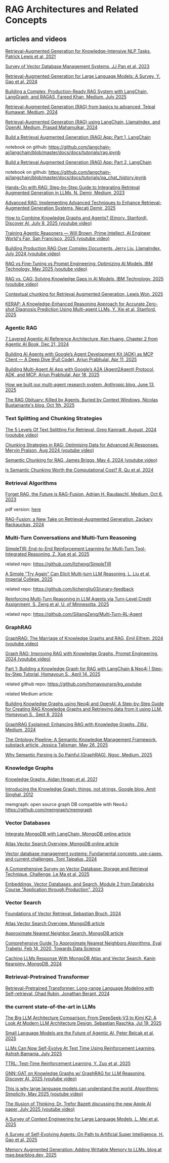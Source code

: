 # RAG Architectures and Related Concepts

## articles and videos

[Retrieval-Augmented Generation for Knowledge-Intensive NLP Tasks, Patrick Lewis et al, 2021](https://github.com/dimitarpg13/rag_architectures_and_concepts/blob/main/articles/Retrieval-Augmented_Generation_for_Knowledge-Intensive_NLP_Tasks_Lewis_2021.pdf)

[Survey of Vector Database Management Systems, JJ Pan et al, 2023](https://github.com/dimitarpg13/rag_architectures_and_concepts/blob/main/articles/Survey_of_Vector_Database_Management_Systems_Pan_2023.pdf)

[Retrieval-Augmented Generation for Large Language Models: A Survey, Y. Gao et al, 2024](https://github.com/dimitarpg13/rag_architectures_and_concepts/blob/main/articles/Retrieval-Augmented_Generation_for_Large_Language_Models-A_Survey_Gao_2024.pdf)

[Building a Complex, Production-Ready RAG System with LangChain, LangGraph, and RAGAS, Fareed Khan, Medium, July 2025](https://levelup.gitconnected.com/building-a-complex-production-ready-rag-system-with-langchain-langgraph-and-ragas-36a66d663c5c)

[Retrieval-Augmented Generation (RAG) from basics to advanced, Tejpal Kumawat, Medium, 2024](https://medium.com/@tejpal.abhyuday/retrieval-augmented-generation-rag-from-basics-to-advanced-a2b068fd576c)

[Retrieval-Augmented Generation (RAG) using LangChain, LlamaIndex, and OpenAI, Medium, Prasad Mahamulkar, 2024](https://pub.towardsai.net/introduction-to-retrieval-augmented-generation-rag-using-langchain-and-lamaindex-bd0047628e2a)

[Build a Retrieval Augmented Generation (RAG) App: Part 1, LangChain](https://python.langchain.com/docs/tutorials/rag/)

notebook on github: https://github.com/langchain-ai/langchain/blob/master/docs/docs/tutorials/rag.ipynb

[Build a Retrieval Augmented Generation (RAG) App: Part 2, LangChain](https://python.langchain.com/docs/tutorials/qa_chat_history/)

notebook on github: https://github.com/langchain-ai/langchain/blob/master/docs/docs/tutorials/qa_chat_history.ipynb

[Hands-On with RAG: Step-by-Step Guide to Integrating Retrieval Augmented Generation in LLMs, N. Demir, Medium, 2023](https://blog.demir.io/hands-on-with-rag-step-by-step-guide-to-integrating-retrieval-augmented-generation-in-llms-ac3cb075ab6f)

[Advanced RAG: Implementing Advanced Techniques to Enhance Retrieval-Augmented Generation Systems, 
Necati Demir, 2025](https://blog.demir.io/advanced-rag-implementing-advanced-techniques-to-enhance-retrieval-augmented-generation-systems-0e07301e46f4)

[How to Combine Knowledge Graphs and Agents? (Emory, Stanford), Discover AI, July 8, 2025 (youtube video)](https://youtu.be/0oDgruiW7Gw?si=kmDlXWVRrGWMYR1f)

[Training Agentic Reasoners — Will Brown, Prime Intellect, AI Engineer World's Fair, San Francisco, 2025 (youtube video)](https://youtu.be/PbHm2qKnu10?si=zc6euwgVQyUSMXjt)

[Building Production RAG Over Complex Documents, Jerry Liu, LlamaIndex, July 2024 (youtube video)](https://youtu.be/dI_TmTW9S4c?si=CCP_Oc1vO7pcbnBp)

[RAG vs Fine-Tuning vs Prompt Engineering: Optimizing AI Models, IBM Technology, May 2025 (youtube video)](https://youtu.be/zYGDpG-pTho?si=9OWRep15XwpXX6AU)

[RAG vs. CAG: Solving Knowledge Gaps in AI Models, IBM Technology, 2025 (youtube video)](https://youtu.be/HdafI0t3sEY?si=9ZE284XsIsekBwR9)

[Contextual chunking for Retrieval Augmented Generation, Lewis Won, 2025](https://dev.to/lewis_won/contextual-chunking-for-retrieval-augmented-generation-3lha)

[KERAP: A Knowledge-Enhanced Reasoning Approach for Accurate Zero-shot Diagnosis Prediction Using Multi-agent LLMs, Y. Xie et al, Stanford, 2025](https://github.com/dimitarpg13/rag_architectures_and_concepts/blob/main/articles/KERAP-A_Knowledge-Enhanced_Reasoning_Approach_for_Accurate_Zero-shot_Diagnosis_Prediction_Using_Multi-agent_LLMs_Xie_2025.pdf)

### Agentic RAG

[7 Layered Agentic AI Reference Architecture, Ken Huang, Chapter 2 from Agentic AI Book, Dec 21, 2024](https://kenhuangus.medium.com/7-layered-agentic-ai-reference-architecture-20276f83b7ee)

[Building AI Agents with Google’s Agent Development Kit (ADK) as MCP Client — A Deep Dive (Full Code), Arjun Prabhulal, Apr 11, 2025](https://medium.com/google-cloud/building-ai-agents-with-googles-agent-development-kit-adk-as-mcp-client-a-deep-dive-full-54d683713afe)

[Building Multi-Agent AI App with Google’s A2A (Agent2Agent) Protocol, ADK, and MCP, Arjun Prabhulal, Apr 18, 2025](https://medium.com/ai-cloud-lab/building-multi-agent-ai-app-with-googles-a2a-agent2agent-protocol-adk-and-mcp-a-deep-a94de2237200)

[How we built our multi-agent research system, Anthropic blog, June 13, 2025](https://www.anthropic.com/engineering/multi-agent-research-system)

[The RAG Obituary: Killed by Agents, Buried by Context Windows, Nicolas Bustamante's blog, Oct 1th, 2025](https://www.nicolasbustamante.com/p/the-rag-obituary-killed-by-agents)

### Text Splitting and Chunking Strategies

[The 5 Levels Of Text Splitting For Retrieval, Greg Kamradt, August, 2024 (youtube video)](https://youtu.be/8OJC21T2SL4?si=wAVfOfdZ9hs0W1Qq)

[Chunking Strategies in RAG: Optimising Data for Advanced AI Responses, Mervin Praison, Aug 2024 (youtube video)](https://www.youtube.com/watch?v=pIGRwMjhMaQ)

[Semantic Chunking for RAG, James Briggs, May 4, 2024 (youtube video)](https://www.youtube.com/watch?v=TcRRfcbsApw)

[Is Semantic Chunking Worth the Computational Cost? R. Qu et al, 2024](https://github.com/dimitarpg13/rag_architectures_and_concepts/blob/main/articles/chunking/Is_Semantic_Chunking_Worth_the_Computational_Cost_Qu_2024.pdf)

### Retrieval Algorithms

[Forget RAG, the Future is RAG-Fusion, Adrian H. Raudaschl, Medium, Oct 6, 2023](https://medium.com/data-science/forget-rag-the-future-is-rag-fusion-1147298d8ad1)

  pdf version: [here](https://github.com/dimitarpg13/rag_architectures_and_concepts/blob/main/articles/vector_retrieval/Forget_RAG_the_Future_is_RAG-Fusion_by_Adrian_Raudaschl_TDS_2023.pdf)

[RAG-Fusion: a New Take on Retrieval-Augmented Generation, Zackary Rackauckas, 2024](https://github.com/dimitarpg13/rag_architectures_and_concepts/blob/main/articles/vector_retrieval/RAG-Fusion-a_New_Take_on_Retrieval-Augmented_Generation_Rackauskas_2024.pdf)


### Multi-Turn Conversations and Multi-Turn Reasoning

[SimpleTIR: End-to-End Reinforcement Learning for Multi-Turn Tool-Integrated Reasoning, Z. Xue et al, 2025](https://github.com/dimitarpg13/rag_architectures_and_concepts/blob/main/articles/multi-turn_reasoning/SimpleTIR-End-to-End_Reinforcement_Learning_for_Multi-Turn_Tool-Integrated_Reasoning_Xue_2025.pdf)

related repo: https://github.com/ltzheng/SimpleTIR

[A Simple "Try Again" Can Elicit Multi-turn LLM Reasoning, L. Liu et al, Imperial College, 2025](https://github.com/dimitarpg13/rag_architectures_and_concepts/blob/main/articles/multi-turn_reasoning/A_Simple_Try_Again_Can_Elicit_Multi-Turn_LLM_Reasoning_Liu_2025.pdf)

related repo: https://github.com/lichengliu03/unary-feedback

[Reinforcing Multi-Turn Reasoning in LLM Agents via Turn-Level Credit Assignment, S. Zeng et al, U. of Minnesotta, 2025](https://github.com/dimitarpg13/rag_architectures_and_concepts/blob/main/articles/multi-turn_reasoning/Reinforcing_Multi-Turn_Reasoning_in_LLM_Agents_via_Turn-Level_Credit_Assignment_Zheng_2025.pdf)

related repo: https://github.com/SiliangZeng/Multi-Turn-RL-Agent

### GraphRAG

[GraphRAG: The Marriage of Knowledge Graphs and RAG, Emil Eifrem, 2024 (youtube video)](https://youtu.be/knDDGYHnnSI?si=QDn6UlVb4A6mmncg)

[Graph RAG: Improving RAG with Knowledge Graphs, Prompt Engineering, 2024 (youtube video)](https://youtu.be/vX3A96_F3FU?si=KgyS_P_L1d1IEFEK)

[Part 1: Building a Knowledge Graph for RAG with LangChain & Neo4j | Step-by-Step Tutorial, Homayoun S., April 14, 2025](https://youtu.be/2ZIyq3LmUB0?si=MfDzt8i7ab3z1HAi)

related github repo: https://github.com/homayounsrp/kg_youtube

related Medium article:

[Building Knowledge Graphs using Neo4j and OpenAI: A Step-by-Step Guide for Creating RAG Knowledge Graphs and Retrieving data from it using LLM, Homayoun S., Sept 8, 2024](https://homayounsrp.medium.com/building-a-knowledge-graph-for-rag-using-neo4j-e69d3441d843)

[GraphRAG Explained: Enhancing RAG with Knowledge Graphs, Zilliz, Medium, 2024](https://medium.com/@zilliz_learn/graphrag-explained-enhancing-rag-with-knowledge-graphs-3312065f99e1)

[The Ontology Pipeline: A Semantic Knowledge Management Framework, substack article, Jessica Talisman, May 26, 2025](https://substack.com/home/post/p-164506870)

[Why Semantic Parsing is So Painful (GraphRAG), Ngoc, Medium, 2025](https://jupyter2607.medium.com/why-semantic-parsing-is-so-painful-my-graphrag-journey-47b636c698d3)

### Knowledge Graphs

[Knowledge Graphs, Aidan Hogan et al, 2021](https://github.com/dimitarpg13/rag_architectures_and_concepts/blob/main/articles/knowledge_graphs/KnowledgeGraphs_Hogan_2021.pdf)

[Introducing the Knowledge Graph: things, not strings, Google blog, Amit Singhal, 2012](https://blog.google/products/search/introducing-knowledge-graph-things-not/)

memgraph: open source graph DB compatible with Neo4J: https://github.com/memgraph/memgraph

### Vector Databases

[Integrate MongoDB with LangChain, MongoDB online article](https://www.mongodb.com/docs/atlas/ai-integrations/langchain/)

[Atlas Vector Search Overview, MongoDB online article](https://www.mongodb.com/docs/atlas/atlas-vector-search/vector-search-overview/)

[Vector database management systems: Fundamental concepts, use-cases, and current challenges, Toni Taipalus, 2024](https://github.com/dimitarpg13/rag_architectures_and_concepts/blob/main/articles/vector_db/Vector_database_management_systems-Fundamental_concepts_use-cases_and_current_challenges_Taipalus_2024.pdf)

[A Comprehensive Survey on Vector Database: Storage and Retrieval Technique, Challenge, Le Ma et al, 2025](https://github.com/dimitarpg13/rag_architectures_and_concepts/blob/main/articles/vector_db/A_Comprehensive_Survey_on_Vector_Database-Storage_and_Retrieval_Technique_Challenge_Ma_2025.pdf)

[Embeddings, Vector Databases, and Search, Module 2 from Databricks Course "Application through Production", 2023](https://github.com/dimitarpg13/rag_architectures_and_concepts/blob/main/docs/Embeddings_VectorDBs_Search_Module2_Databricks.pdf)

### Vector Search

[Foundations of Vector Retrieval, Sebastian Bruch, 2024](https://github.com/dimitarpg13/rag_architectures_and_concepts/blob/main/articles/Foundations_of_Vector_Retrieval_Bruch_2024.pdf)

[Atlas Vector Search Overview, MongoDB article](https://www.mongodb.com/docs/atlas/atlas-vector-search/vector-search-overview/)

[Approximate Nearest Neighbor Search, MongoDB article](https://www.mongodb.com/resources/basics/ann-search)

[Comprehensive Guide To Approximate Nearest Neighbors Algorithms, Eyal Trabelsi, Feb 14, 2020, Towards Data Science](https://towardsdatascience.com/comprehensive-guide-to-approximate-nearest-neighbors-algorithms-8b94f057d6b6/)

[Caching LLMs Response With MongoDB Atlas and Vector Search, Kanin Kearpimy, MongoDB, 2024](https://www.mongodb.com/developer/products/atlas/llm_caching_with_mongodb/)

### Retrieval-Pretrained Transformer

[Retrieval-Pretrained Transformer: Long-range Language Modeling with Self-retrieval, Ohad Rubin, Jonathan Berant, 2024](https://github.com/dimitarpg13/rag_architectures_and_concepts/blob/main/articles/vector_retrieval/Retrieval-Pretrained_Transformer-Long-range_Language_Modeling_with_Self-retrieval_Rubin_2024.pdf)


### the current state-of-the-art in LLMs

[The Big LLM Architecture Comparison: From DeepSeek-V3 to Kimi K2: A Look At Modern LLM Architecture Design, Sebastian Raschka, Jul 19, 2025](https://sebastianraschka.com/blog/2025/the-big-llm-architecture-comparison.html)

[Small Language Models are the Future of Agentic AI, Peter Belcak et al, 2025](https://github.com/dimitarpg13/rag_architectures_and_concepts/blob/main/articles/Small_Language_Models_are_the_Future_of_Agentic_AI_Belcak_2025.pdf)

[LLMs Can Now Self-Evolve At Test Time Using Reinforcement Learning, Ashish Bamania, July 2025](https://ai.gopubby.com/llms-can-now-self-evolve-at-test-time-using-reinforcement-learning-e769ee6d3f86)

[TTRL: Test-Time Reinforcement Learning, Y. Zuo et al, 2025](https://github.com/dimitarpg13/rag_architectures_and_concepts/blob/main/articles/TTRL-Test-Time_Reinforcement_Learning_Zuo_2025.pdf)

[GNN::GAT on Knowledge Graphs w/ GraphRAG for LLM Reasoning, Discover AI, 2025 (youtube video)](https://youtu.be/KH_xn8yycDc?si=jR_ycJGQ3hHCdfZj)

[This is why large language models can understand the world, Algorithmic Simplicity, May 2025 (youtube video)](https://youtu.be/UKcWu1l_UNw?si=EdXAM3CfdAeSB8CB)

[The Illusion of Thinking:  Dr. Trefor Bazett discussing the new Apple AI paper, July 2025 (youtube video)](https://youtu.be/H3YvlRBEx1I?si=eT4jgIQ9Zw397Ze4)

[A Survey of Context Engineering for Large Language Models, L. Mei et al, 2025](https://github.com/dimitarpg13/rag_architectures_and_concepts/blob/main/articles/context_engineering/A_Survey_of_Context_Engineering_for_Large_Language_Models_Mei_2025.pdf)

[A Survey of Self-Evolving Agents: On Path to Artificial Super Intelligence, H. Gao et al, 2025](https://github.com/dimitarpg13/rag_architectures_and_concepts/blob/main/articles/A_Survey_of_Self-Evolving_Agents-On_Path_to_Artificial_Super_Intelligence_Gao_2025.pdf)

[Memory Augmented Generation: Adding Writable Memory to LLMs, blog at mag.bearblog.dev, 2025](https://mag.bearblog.dev/memory-augmented-generation-adding-writable-memory-to-llms/)
